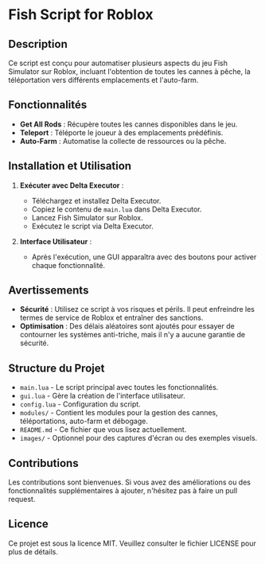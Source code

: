 # Fish Script for Roblox

## Description

Ce script est conçu pour automatiser plusieurs aspects du jeu Fish Simulator sur Roblox, incluant l'obtention de toutes les cannes à pêche, la téléportation vers différents emplacements et l'auto-farm.

## Fonctionnalités

- **Get All Rods** : Récupère toutes les cannes disponibles dans le jeu.
- **Teleport** : Téléporte le joueur à des emplacements prédéfinis.
- **Auto-Farm** : Automatise la collecte de ressources ou la pêche.

## Installation et Utilisation

1. **Exécuter avec Delta Executor** :
   - Téléchargez et installez Delta Executor.
   - Copiez le contenu de `main.lua` dans Delta Executor.
   - Lancez Fish Simulator sur Roblox.
   - Exécutez le script via Delta Executor.

2. **Interface Utilisateur** :
   - Après l'exécution, une GUI apparaîtra avec des boutons pour activer chaque fonctionnalité.

## Avertissements

- **Sécurité** : Utilisez ce script à vos risques et périls. Il peut enfreindre les termes de service de Roblox et entraîner des sanctions.
- **Optimisation** : Des délais aléatoires sont ajoutés pour essayer de contourner les systèmes anti-triche, mais il n'y a aucune garantie de sécurité.

## Structure du Projet

- `main.lua` - Le script principal avec toutes les fonctionnalités.
- `gui.lua` - Gère la création de l'interface utilisateur.
- `config.lua` - Configuration du script.
- `modules/` - Contient les modules pour la gestion des cannes, téléportations, auto-farm et débogage.
- `README.md` - Ce fichier que vous lisez actuellement.
- `images/` - Optionnel pour des captures d'écran ou des exemples visuels.

## Contributions

Les contributions sont bienvenues. Si vous avez des améliorations ou des fonctionnalités supplémentaires à ajouter, n'hésitez pas à faire un pull request.

## Licence

Ce projet est sous la licence MIT. Veuillez consulter le fichier LICENSE pour plus de détails.
